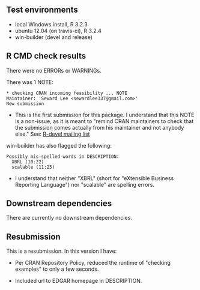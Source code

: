 ## Test environments
* local Windows install, R 3.2.3
* ubuntu 12.04 (on travis-ci), R 3.2.4
* win-builder (devel and release)

## R CMD check results
There were no ERRORs or WARNINGs.

There was 1 NOTE:

```
* checking CRAN incoming feasibility ... NOTE
Maintainer: 'Seward Lee <sewardlee337@gmail.com>'
New submission
```

* This is the first submission for this package. I understand that this NOTE is a non-issue, as it is meant to "remind CRAN maintainers to check that the submission comes actually from his maintainer and not anybody else." See: [R-devel mailing list](https://mailman.stat.ethz.ch/pipermail/r-devel/2014-March/068497.html)

win-builder has also flagged the following:

```
Possibly mis-spelled words in DESCRIPTION:
  XBRL (10:22)
  scalable (11:25)
```

* I understand that neither "XBRL" (short for "eXtensible Business Reporting Language") nor "scalable" are spelling errors.

## Downstream dependencies
There are currently no downstream dependencies.

## Resubmission
This is a resubmission. In this version I have:

* Per CRAN Repository Policy, reduced the runtime of "checking examples" to only a few seconds.

* Included url to EDGAR homepage in DESCRIPTION.
